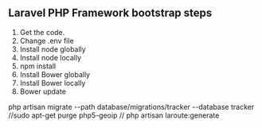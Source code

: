 ## Laravel PHP Framework bootstrap steps

1. Get the code.
2. Change .env file
2. Install node globally
3. Install node locally
4. npm install
5. Install Bower globally
6. Install Bower locally
7. Bower update


php artisan migrate --path database/migrations/tracker --database tracker
//sudo apt-get purge php5-geoip
// php artisan laroute:generate

